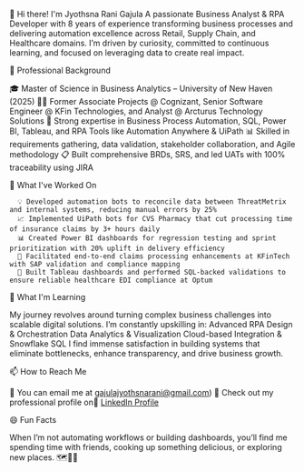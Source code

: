 👋 Hi there! I'm Jyothsna Rani Gajula
A passionate Business Analyst & RPA Developer with 8 years of experience transforming business processes and delivering automation excellence across Retail, Supply Chain, and Healthcare domains. I’m driven by curiosity, committed to continuous learning, and focused on leveraging data to create real impact.

💼 Professional Background

  🎓 Master of Science in Business Analytics – University of New Haven (2025)
  👩‍💻 Former Associate Projects @ Cognizant, Senior Software Engineer @ KFin Technologies, and Analyst @ Arcturus Technology Solutions
  🔧 Strong expertise in Business Process Automation, SQL, Power BI, Tableau, and RPA Tools like Automation Anywhere & UiPath
  📊 Skilled in requirements gathering, data validation, stakeholder collaboration, and Agile methodology
  📋 Built comprehensive BRDs, SRS, and led UATs with 100% traceability using JIRA

🔭 What I've Worked On

      💡 Developed automation bots to reconcile data between ThreatMetrix and internal systems, reducing manual errors by 25%
      📈 Implemented UiPath bots for CVS Pharmacy that cut processing time of insurance claims by 3+ hours daily
      📊 Created Power BI dashboards for regression testing and sprint prioritization with 20% uplift in delivery efficiency
      📑 Facilitated end-to-end claims processing enhancements at KFinTech with SAP validation and compliance mapping
      💼 Built Tableau dashboards and performed SQL-backed validations to ensure reliable healthcare EDI compliance at Optum

🌱 What I'm Learning

My journey revolves around turning complex business challenges into scalable digital solutions. I’m constantly upskilling in:
    Advanced RPA Design & Orchestration
    Data Analytics & Visualization
    Cloud-based Integration & Snowflake SQL
    I find immense satisfaction in building systems that eliminate bottlenecks, enhance transparency, and drive business growth.
    
📫 How to Reach Me

  📧 You can email me at [gajulajyothsnarani@gmail.com](gajulajyothsnarani@gmail.com))
  💼 Check out my professional profile on🔗 [LinkedIn Profile](https://www.linkedin.com/in/jyothsna-rani-gajula-4833102b6)

😄 Fun Facts

When I’m not automating workflows or building dashboards, you’ll find me spending time with friends, cooking up something delicious, or exploring new places. 🗺️🍳👫

